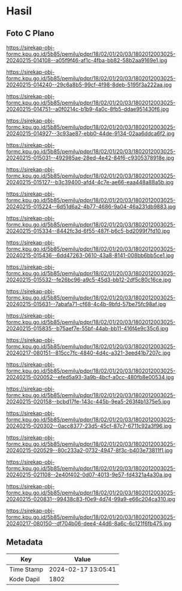 # Hasil

## Foto C Plano

https://sirekap-obj-formc.kpu.go.id/5b85/pemilu/pdpr/18/02/01/20/03/1802012003025-20240215-014108--a05f9f46-af1c-4fba-bb82-58b2aa9169e1.jpg

https://sirekap-obj-formc.kpu.go.id/5b85/pemilu/pdpr/18/02/01/20/03/1802012003025-20240215-014240--29c6a8b5-99cf-4f98-8deb-5195f3a222aa.jpg

https://sirekap-obj-formc.kpu.go.id/5b85/pemilu/pdpr/18/02/01/20/03/1802012003025-20240215-014751--a0f0214c-b1b9-4a0c-8fb5-ddae951430f6.jpg

https://sirekap-obj-formc.kpu.go.id/5b85/pemilu/pdpr/18/02/01/20/03/1802012003025-20240215-014927--3c93ae87-ebb0-44de-9134-02aa6ddca6f2.jpg

https://sirekap-obj-formc.kpu.go.id/5b85/pemilu/pdpr/18/02/01/20/03/1802012003025-20240215-015031--492985ae-28ed-4e42-84f6-c9305378918e.jpg

https://sirekap-obj-formc.kpu.go.id/5b85/pemilu/pdpr/18/02/01/20/03/1802012003025-20240215-015127--b3c39400-afd4-4c7e-ae66-eaa448a88a5b.jpg

https://sirekap-obj-formc.kpu.go.id/5b85/pemilu/pdpr/18/02/01/20/03/1802012003025-20240215-015224--6d51d6a2-4b77-4686-9a04-46a231db9883.jpg

https://sirekap-obj-formc.kpu.go.id/5b85/pemilu/pdpr/18/02/01/20/03/1802012003025-20240215-015334--8442fc3d-6f55-487f-b6c5-bd2099f7fd10.jpg

https://sirekap-obj-formc.kpu.go.id/5b85/pemilu/pdpr/18/02/01/20/03/1802012003025-20240215-015436--6dd47263-0610-43a8-8141-008bb6bb5ce1.jpg

https://sirekap-obj-formc.kpu.go.id/5b85/pemilu/pdpr/18/02/01/20/03/1802012003025-20240215-015532--fe26bc96-a9c5-45d3-bb12-2df5c80c16ce.jpg

https://sirekap-obj-formc.kpu.go.id/5b85/pemilu/pdpr/18/02/01/20/03/1802012003025-20240215-015631--7abafa71-cf68-4c4b-9bfd-57be75fc98af.jpg

https://sirekap-obj-formc.kpu.go.id/5b85/pemilu/pdpr/18/02/01/20/03/1802012003025-20240215-015835--b75aef7e-55bf-44ab-bb11-416f4e9c35c6.jpg

https://sirekap-obj-formc.kpu.go.id/5b85/pemilu/pdpr/18/02/01/20/03/1802012003025-20240217-080151--815cc7fc-4840-4d4c-a321-3eed41b7207c.jpg

https://sirekap-obj-formc.kpu.go.id/5b85/pemilu/pdpr/18/02/01/20/03/1802012003025-20240215-020052--efed5a93-3a9b-4bcf-a0cc-480fb8e00534.jpg

https://sirekap-obj-formc.kpu.go.id/5b85/pemilu/pdpr/18/02/01/20/03/1802012003025-20240215-020158--bcbd17fe-143c-445b-9ea5-263f4b1375e5.jpg

https://sirekap-obj-formc.kpu.go.id/5b85/pemilu/pdpr/18/02/01/20/03/1802012003025-20240215-020302--0acc8377-23d5-45cf-87c7-6711c92a3f96.jpg

https://sirekap-obj-formc.kpu.go.id/5b85/pemilu/pdpr/18/02/01/20/03/1802012003025-20240215-020529--80c233a2-0732-4947-8f3c-b403e73811f1.jpg

https://sirekap-obj-formc.kpu.go.id/5b85/pemilu/pdpr/18/02/01/20/03/1802012003025-20240215-021108--2e40f402-0d07-4013-9e57-fd4321a4a30a.jpg

https://sirekap-obj-formc.kpu.go.id/5b85/pemilu/pdpr/18/02/01/20/03/1802012003025-20240215-020831--99438c83-f0e9-4d74-99a9-e66c204ca310.jpg

https://sirekap-obj-formc.kpu.go.id/5b85/pemilu/pdpr/18/02/01/20/03/1802012003025-20240217-080150--df704b06-dee4-44d6-8a6c-6c121f6fb475.jpg


## Metadata

| Key        | Value               |
| ---------- | ------------------- |
| Time Stamp | 2024-02-17 13:05:41 |
| Kode Dapil | 1802                |



